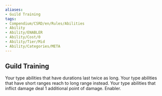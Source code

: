 ```yaml
---
aliases:
- Guild Training
tags:
- Compendium/CSRD/en/Rules/Abilities
- Ability
- Ability/ENABLER
- Ability/Cost/0
- Ability/Tier/Mid
- Ability/Categories/META
---
```


  
## Guild Training  
Your type abilities that have durations last twice as long. Your type abilities that have short ranges reach to long range instead. Your type abilities that inflict damage deal 1 additional point of damage. Enabler. 